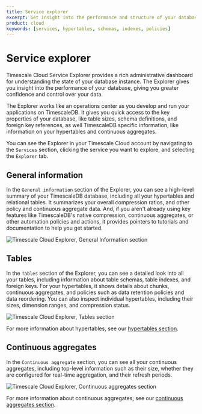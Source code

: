 ```yaml
---
title: Service explorer
excerpt: Get insight into the performance and structure of your database
product: cloud
keywords: [services, hypertables, schemas, indexes, policies]
---
```


# Service explorer

Timescale Cloud Service Explorer provides a rich administrative dashboard for
understanding the state of your database instance. The Explorer gives you
insight into the performance of your database, giving you greater confidence and
control over your data.

The Explorer works like an operations center as you develop and run your
applications on TimescaleDB. It gives you quick access to the key properties of
your database, like table sizes, schema definitions, and foreign key references,
as well TimescaleDB specific information, like information on your hypertables
and continuous aggregates.

You can see the Explorer in your Timescale Cloud account by navigating to
the `Services` section, clicking the service you want to explore, and selecting
the `Explorer` tab.

## General information

In the `General information` section of the Explorer, you can see a high-level
summary of your TimescaleDB database, including all your hypertables and
relational tables. It summarizes your overall compression ratios, and other
policy and continuous aggregate data. And, if you aren't already using key
features like TimescaleDB's native compression, continuous aggregates, or other
automation policies and actions, it provides pointers to tutorials and
documentation to help you get started.

<img class="main-content__illustration"
src="https://s3.amazonaws.com/assets.timescale.com/docs/images/tsc-explorer.png"
alt="Timescale Cloud Explorer, General Information section"/>

## Tables

In the `Tables` section of the Explorer, you can see a detailed look into all
your tables, including information about table schemas, table indexes, and
foreign keys. For your hypertables, it shows details about chunks, continuous
aggregates, and policies such as data retention policies and data reordering.
You can also inspect individual hypertables, including their sizes, dimension
ranges, and compression status.

<img class="main-content__illustration"
src="https://s3.amazonaws.com/assets.timescale.com/docs/images/tsc-explorer-tables.png"
alt="Timescale Cloud Explorer, Tables section"/>

For more information about hypertables, see our
[hypertables section][hypertables].

## Continuous aggregates

In the `Continuous aggregate` section, you can see all your continuous
aggregates, including top-level information such as their size, whether they are
configured for real-time aggregation, and their refresh periods.

<img class="main-content__illustration"
src="https://s3.amazonaws.com/assets.timescale.com/docs/images/tsc-explorer-caggs.png"
alt="Timescale Cloud Explorer, Continuous aggregates section"/>

For more information about continuous aggregates, see our
[continuous aggregates section][caggs].

[caggs]: /timescaledb/:currentVersion:/how-to-guides/continuous-aggregates/
[hypertables]: /timescaledb/:currentVersion:/how-to-guides/hypertables/
